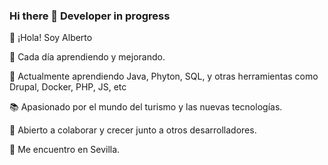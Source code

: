 ### Hi there 👋 Developer in progress
👋 ¡Hola! Soy Alberto

🚀 Cada día aprendiendo y mejorando.

🌱 Actualmente aprendiendo Java, Phyton, SQL, y otras herramientas como Drupal, Docker, PHP, JS, etc

📚 Apasionado por el mundo del turismo y las nuevas tecnologías.

🔗 Abierto a colaborar y crecer junto a otros desarrolladores.

📍 Me encuentro en Sevilla.

